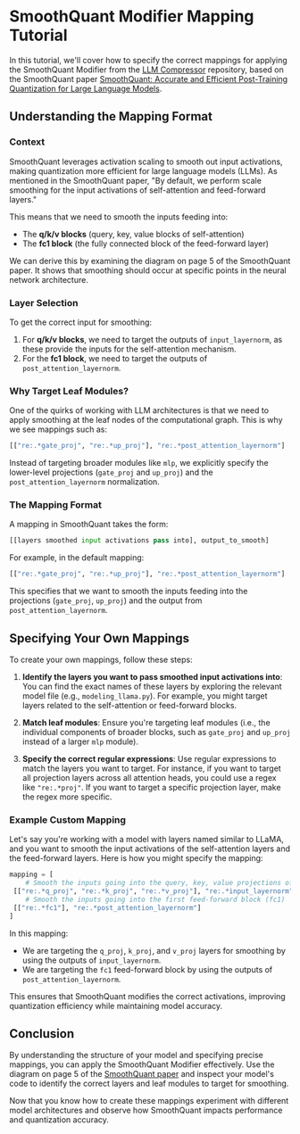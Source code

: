 # SmoothQuant Modifier Mapping Tutorial

In this tutorial, we'll cover how to specify the correct mappings for applying the SmoothQuant Modifier from the [LLM Compressor](https://github.com/vllm-project/llm-compressor) repository, based on the SmoothQuant paper [SmoothQuant: Accurate and Efficient Post-Training Quantization for Large Language Models](https://arxiv.org/abs/2211.10438).

## Understanding the Mapping Format

### Context
SmoothQuant leverages activation scaling to smooth out input activations, making quantization more efficient for large language models (LLMs). As mentioned in the SmoothQuant paper, "By default, we perform scale smoothing for the input activations of self-attention and feed-forward layers."

This means that we need to smooth the inputs feeding into:
- The **q/k/v blocks** (query, key, value blocks of self-attention)
- The **fc1 block** (the fully connected block of the feed-forward layer)

We can derive this by examining the diagram on page 5 of the SmoothQuant paper. It shows that smoothing should occur at specific points in the neural network architecture.

### Layer Selection

To get the correct input for smoothing:
1. For **q/k/v blocks**, we need to target the outputs of `input_layernorm`, as these provide the inputs for the self-attention mechanism.
2. For the **fc1 block**, we need to target the outputs of `post_attention_layernorm`.

### Why Target Leaf Modules?

One of the quirks of working with LLM architectures is that we need to apply smoothing at the leaf nodes of the computational graph. This is why we see mappings such as:

```python
[["re:.*gate_proj", "re:.*up_proj"], "re:.*post_attention_layernorm"]
```

Instead of targeting broader modules like `mlp`, we explicitly specify the lower-level projections (`gate_proj` and `up_proj`) and the `post_attention_layernorm` normalization.

### The Mapping Format

A mapping in SmoothQuant takes the form:

```python
[[layers smoothed input activations pass into], output_to_smooth]
```

For example, in the default mapping:
```python
[["re:.*gate_proj", "re:.*up_proj"], "re:.*post_attention_layernorm"]
```
This specifies that we want to smooth the inputs feeding into the projections (`gate_proj`, `up_proj`) and the output from `post_attention_layernorm`.

## Specifying Your Own Mappings

To create your own mappings, follow these steps:

1. **Identify the layers you want to pass smoothed input activations into**:
 You can find the exact names of these layers by exploring the relevant model file (e.g., `modeling_llama.py`). For example, you might target layers related to the self-attention or feed-forward blocks.

2. **Match leaf modules**:
 Ensure you're targeting leaf modules (i.e., the individual components of broader blocks, such as `gate_proj` and `up_proj` instead of a larger `mlp` module).

3. **Specify the correct regular expressions**:
 Use regular expressions to match the layers you want to target. For instance, if you want to target all projection layers across all attention heads, you could use a regex like `"re:.*proj"`. If you want to target a specific projection layer, make the regex more specific.

### Example Custom Mapping

Let's say you're working with a model with layers named similar to LLaMA, and you want to smooth the input activations of the self-attention layers and the feed-forward layers. Here is how you might specify the mapping:

```python
mapping = [
    # Smooth the inputs going into the query, key, value projections of self-attention
 [["re:.*q_proj", "re:.*k_proj", "re:.*v_proj"], "re:.*input_layernorm"],
    # Smooth the inputs going into the first feed-forward block (fc1)
 [["re:.*fc1"], "re:.*post_attention_layernorm"]
]
```

In this mapping:
- We are targeting the `q_proj`, `k_proj`, and `v_proj` layers for smoothing by using the outputs of `input_layernorm`.
- We are targeting the `fc1` feed-forward block by using the outputs of `post_attention_layernorm`.

This ensures that SmoothQuant modifies the correct activations, improving quantization efficiency while maintaining model accuracy.

## Conclusion

By understanding the structure of your model and specifying precise mappings, you can apply the SmoothQuant Modifier effectively. Use the diagram on page 5 of the [SmoothQuant paper](https://arxiv.org/pdf/2211.10438) and inspect your model's code to identify the correct layers and leaf modules to target for smoothing.

Now that you know how to create these mappings experiment with different model architectures and observe how SmoothQuant impacts performance and quantization accuracy.